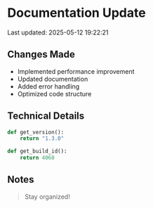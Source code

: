 # Documentation Update

Last updated: 2025-05-12 19:22:21

## Changes Made
- Implemented performance improvement
- Updated documentation
- Added error handling
- Optimized code structure

## Technical Details
```python
def get_version():
    return "1.3.0"

def get_build_id():
    return 4068
```

## Notes
> Stay organized!
